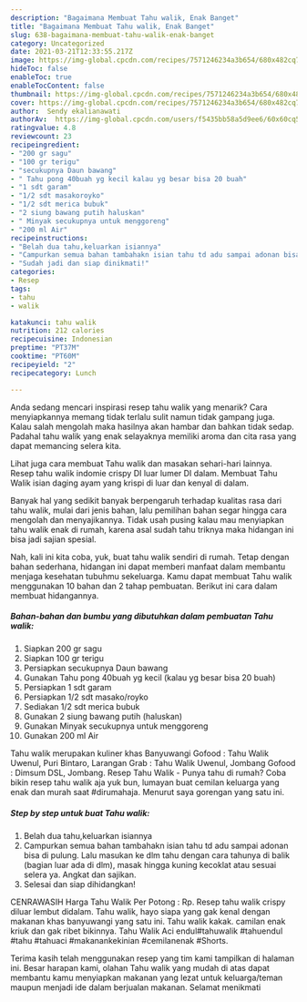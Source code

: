 ```yaml
---
description: "Bagaimana Membuat Tahu walik, Enak Banget"
title: "Bagaimana Membuat Tahu walik, Enak Banget"
slug: 638-bagaimana-membuat-tahu-walik-enak-banget
category: Uncategorized
date: 2021-03-21T12:33:55.217Z
image: https://img-global.cpcdn.com/recipes/7571246234a3b654/680x482cq70/tahu-walik-foto-resep-utama.jpg
hideToc: false
enableToc: true
enableTocContent: false
thumbnail: https://img-global.cpcdn.com/recipes/7571246234a3b654/680x482cq70/tahu-walik-foto-resep-utama.jpg
cover: https://img-global.cpcdn.com/recipes/7571246234a3b654/680x482cq70/tahu-walik-foto-resep-utama.jpg
author:  Sendy ekalianawati
authorAv:  https://img-global.cpcdn.com/users/f5435bb58a5d9ee6/60x60cq50/avatar.jpg
ratingvalue: 4.8
reviewcount: 23
recipeingredient:
- "200 gr sagu"
- "100 gr terigu"
- "secukupnya Daun bawang"
- " Tahu pong 40buah yg kecil kalau yg besar bisa 20 buah"
- "1 sdt garam"
- "1/2 sdt masakoroyko"
- "1/2 sdt merica bubuk"
- "2 siung bawang putih haluskan"
- " Minyak secukupnya untuk menggoreng"
- "200 ml Air"
recipeinstructions:
- "Belah dua tahu,keluarkan isiannya"
- "Campurkan semua bahan tambahakn isian tahu td adu sampai adonan bisa di pulung.  Lalu masukan ke dlm tahu dengan cara tahunya di balik (bagian luar ada di dlm), masak hingga kuning kecoklat atau sesuai selera ya. Angkat dan sajikan."
- "Sudah jadi dan siap dinikmati!"
categories:
- Resep
tags:
- tahu
- walik

katakunci: tahu walik 
nutrition: 212 calories
recipecuisine: Indonesian
preptime: "PT37M"
cooktime: "PT60M"
recipeyield: "2"
recipecategory: Lunch

---
```



Anda sedang mencari inspirasi resep tahu walik yang menarik? Cara menyiapkannya memang tidak terlalu sulit namun tidak gampang juga. Kalau salah mengolah maka hasilnya akan hambar dan bahkan tidak sedap. Padahal tahu walik yang enak selayaknya memiliki aroma dan cita rasa yang dapat memancing selera kita.


Lihat juga cara membuat Tahu walik dan masakan sehari-hari lainnya. Resep tahu walik indomie crispy DI luar lumer DI dalam. Membuat Tahu Walik isian daging ayam yang krispi di luar dan kenyal di dalam.

Banyak hal yang sedikit banyak berpengaruh terhadap kualitas rasa dari tahu walik, mulai dari jenis bahan, lalu pemilihan bahan segar hingga cara mengolah dan menyajikannya. Tidak usah pusing kalau mau menyiapkan tahu walik enak di rumah, karena asal sudah tahu triknya maka hidangan ini bisa jadi sajian spesial.


Nah, kali ini kita coba, yuk, buat tahu walik sendiri di rumah. Tetap dengan bahan sederhana, hidangan ini dapat memberi manfaat dalam membantu menjaga kesehatan tubuhmu sekeluarga. Kamu dapat membuat Tahu walik menggunakan 10 bahan dan 2 tahap pembuatan. Berikut ini cara dalam membuat hidangannya.

<!--inarticleads1-->

##### Bahan-bahan dan bumbu yang dibutuhkan dalam pembuatan Tahu walik:

1. Siapkan 200 gr sagu
1. Siapkan 100 gr terigu
1. Persiapkan secukupnya Daun bawang
1. Gunakan  Tahu pong 40buah yg kecil (kalau yg besar bisa 20 buah)
1. Persiapkan 1 sdt garam
1. Persiapkan 1/2 sdt masako/royko
1. Sediakan 1/2 sdt merica bubuk
1. Gunakan 2 siung bawang putih (haluskan)
1. Gunakan  Minyak secukupnya untuk menggoreng
1. Gunakan 200 ml Air


Tahu walik merupakan kuliner khas Banyuwangi Gofood : Tahu Walik Uwenul, Puri Bintaro, Larangan Grab : Tahu Walik Uwenul, Jombang Gofood : Dimsum DSL, Jombang. Resep Tahu Walik - Punya tahu di rumah? Coba bikin resep tahu walik aja yuk bun, lumayan buat cemilan keluarga yang enak dan murah saat #dirumahaja. Menurut saya gorengan yang satu ini. 

<!--inarticleads2-->

##### Step by step untuk buat Tahu walik:

1. Belah dua tahu,keluarkan isiannya
1. Campurkan semua bahan tambahakn isian tahu td adu sampai adonan bisa di pulung.  Lalu masukan ke dlm tahu dengan cara tahunya di balik (bagian luar ada di dlm), masak hingga kuning kecoklat atau sesuai selera ya. Angkat dan sajikan.
1. Selesai dan siap dihidangkan!

CENRAWASIH Harga Tahu Walik Per Potong : Rp. Resep tahu walik crispy diluar lembut didalam. Tahu walik, hayo siapa yang gak kenal dengan makanan khas banyuwangi yang satu ini. Tahu walik kakak. camilan enak kriuk dan gak ribet bikinnya. Tahu Walik Aci endul#tahuwalik #tahuendul #tahu #tahuaci #makanankekinian #cemilanenak #Shorts. 

Terima kasih telah menggunakan resep yang tim kami tampilkan di halaman ini. Besar harapan kami, olahan Tahu walik yang mudah di atas dapat membantu kamu menyiapkan makanan yang lezat untuk keluarga/teman maupun menjadi ide dalam berjualan makanan. Selamat menikmati
